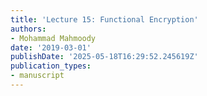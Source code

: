 ```yaml
---
title: 'Lecture 15: Functional Encryption'
authors:
- Mohammad Mahmoody
date: '2019-03-01'
publishDate: '2025-05-18T16:29:52.245619Z'
publication_types:
- manuscript
---
```

